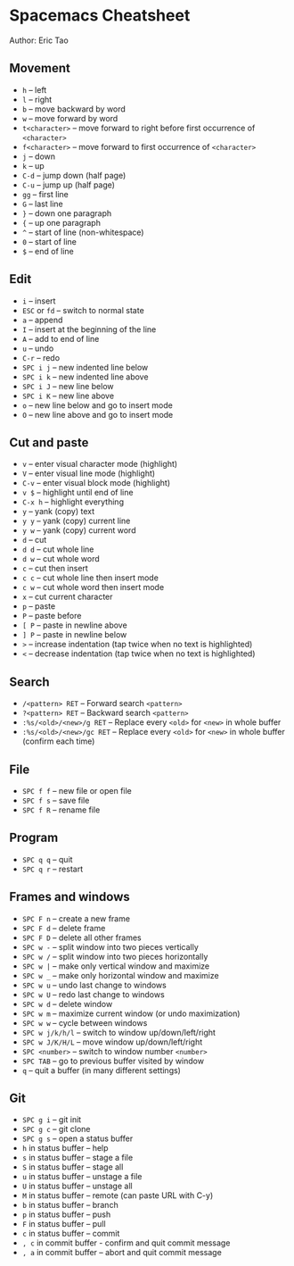 # Spacemacs Cheatsheet
Author: Eric Tao

## Movement
* `h` – left
* `l` – right
* `b` – move backward by word
* `w` – move forward by word
* `t<character>` – move forward to right before first occurrence of `<character>`
* `f<character>` – move forward to first occurrence of `<character>`
* `j` – down
* `k` – up
* `C-d` – jump down (half page)
* `C-u` – jump up (half page)
* `gg` – first line
* `G` – last line
* `}` – down one paragraph
* `{` – up one paragraph
* `^` – start of line (non-whitespace)
* `0` – start of line
* `$` – end of line

## Edit
* `i` – insert
* `ESC` or `fd` – switch to normal state
* `a` – append
* `I` – insert at the beginning of the line
* `A` – add to end of line
* `u` – undo
* `C-r` – redo
* `SPC i j` – new indented line below
* `SPC i k` – new indented line above
* `SPC i J` – new line below
* `SPC i K` – new line above
* `o` – new line below and go to insert mode
* `O` – new line above and go to insert mode

## Cut and paste
* `v` – enter visual character mode (highlight)
* `V` – enter visual line mode (highlight)
* `C-v` – enter visual block mode (highlight)
* `v $` – highlight until end of line
* `C-x h` – highlight everything
* `y` – yank (copy) text
* `y y` – yank (copy) current line
* `y w` – yank (copy) current word
* `d` – cut
* `d d` – cut whole line
* `d w` – cut whole word
* `c` – cut then insert
* `c c` – cut whole line then insert mode
* `c w` – cut whole word then insert mode
* `x` – cut current character
* `p` – paste
* `P` – paste before
* `[ P` – paste in newline above
* `] P` – paste in newline below
* `>` – increase indentation (tap twice when no text is highlighted)
* `<` – decrease indentation (tap twice when no text is highlighted)

## Search
* `/<pattern> RET` – Forward search `<pattern>`
* `?<pattern> RET` – Backward search `<pattern>`
* `:%s/<old>/<new>/g RET` – Replace every `<old>` for `<new>` in whole buffer
* `:%s/<old>/<new>/gc RET` – Replace every `<old>` for `<new>` in whole buffer (confirm each time)

## File
* `SPC f f` – new file or open file
* `SPC f s` – save file
* `SPC f R` – rename file

## Program
* `SPC q q` – quit
* `SPC q r` – restart

## Frames and windows
* `SPC F n` – create a new frame
* `SPC F d` – delete frame
* `SPC F D` – delete all other frames
* `SPC w -` – split window into two pieces vertically
* `SPC w /` – split window into two pieces horizontally
* `SPC w |` – make only vertical window and maximize
* `SPC w _` – make only horizontal window and maximize
* `SPC w u` – undo last change to windows
* `SPC w U` – redo last change to windows
* `SPC w d` – delete window
* `SPC w m` – maximize current window (or undo maximization)
* `SPC w w` – cycle between windows
* `SPC w j/k/h/l` – switch to window up/down/left/right
* `SPC w J/K/H/L` – move window up/down/left/right
* `SPC <number>` – switch to window number `<number>`
* `SPC TAB` – go to previous buffer visited by window
* `q` – quit a buffer (in many different settings)

## Git
* `SPC g i` – git init
* `SPC g c` – git clone
* `SPC g s` – open a status buffer
* `h` in status buffer – help
* `s` in status buffer – stage a file
* `S` in status buffer – stage all
* `u` in status buffer – unstage a file
* `U` in status buffer – unstage all
* `M` in status buffer – remote (can paste URL with C-y)
* `b` in status buffer – branch
* `p` in status buffer – push
* `F` in status buffer – pull
* `c` in status buffer – commit
* `, c` in commit buffer - confirm and quit commit message
* `, a` in commit buffer – abort and quit commit message
